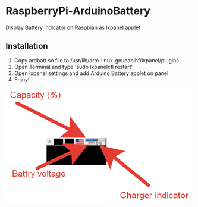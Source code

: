 # RaspberryPi-ArduinoBattery
  Display Battery indicator on Raspbian as lxpanel applet

## Installation

1. Copy ardbatt.so file to /usr/lib/arm-linux-gnueabihf/lxpanel/plugins
2. Open Terminal and type 'sudo lxpanelctl restart'
3. Open lxpanel settings and add Arduino Battery applet on panel
4. Enjoy!

![Screenshot example](https://github.com/djspawnbrest/RaspberryPi-ArduinoBattery/blob/raspbian/screenshot.png)
